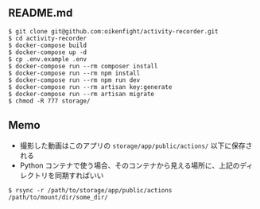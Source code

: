 ## README.md
```
$ git clone git@github.com:oikenfight/activity-recorder.git
$ cd activity-recorder
$ docker-compose build
$ docker-compose up -d
$ cp .env.example .env
$ docker-compose run --rm composer install
$ docker-compose run --rm npm install
$ docker-compose run --rm npm run dev
$ docker-compose run --rm artisan key:generate
$ docker-compose run --rm artisan migrate
$ chmod -R 777 storage/
```

## Memo
- 撮影した動画はこのアプリの `storage/app/public/actions/` 以下に保存される
- Python コンテナで使う場合、そのコンテナから見える場所に、上記のディレクトリを同期すればいい
```
$ rsync -r /path/to/storage/app/public/actions /path/to/mount/dir/some_dir/
```
